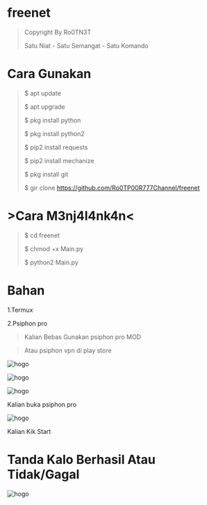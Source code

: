 # freenet

>Copyright By Ro0TN3T
>
>Satu Niat - Satu Semangat - Satu Komando

# Cara Gunakan

>$ apt update
>
>$ apt upgrade
>
>$ pkg install python
>
>$ pkg install python2
>
>$ pip2 install requests
>
>$ pip2 install mechanize
>
>$ pkg install git
>
>$ gir clone https://github.com/Ro0TP00R777Channel/freenet



# >Cara M3nj4l4nk4n<



>$ cd freenet
>
>$ chmod +x Main.py
>
>$ python2 Main.py

# Bahan

1.Termux

2.Psiphon pro

>Kalian Bebas Gunakan psiphon pro MOD 
 
 >Atau psiphon vpn di play store

![hogo](https://i.postimg.cc/VLTDPM1y/Screenshot-2019-10-27-16-23-03-196-com-psiphon3-subscription-pic.png)

![hogo](https://i.postimg.cc/Kc35rjBJ/Screenshot-2019-10-27-16-23-09-585-com-psiphon3-subscription-pic.png)

![hogo](https://i.postimg.cc/QxBbXbX8/Screenshot-2019-10-27-16-48-47-787-com-termux.png)

Kalian buka psiphon pro

![hogo](https://i.postimg.cc/CxckknMP/Screenshot-2019-10-27-16-55-43-138-com-psiphon3-subscription-pic.png)

Kalian Kik Start

# Tanda Kalo Berhasil Atau Tidak/Gagal

![hogo](https://i.postimg.cc/mZ3c718Y/Screenshot-2019-10-27-16-50-07-601-com-miui-gallery-picsay.png)
